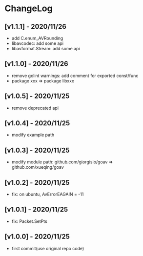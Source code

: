 # ChangeLog

## [v1.1.1] - 2020/11/26

- add C.enum_AVRounding
- libavcodec: add some api
- libavformat.Stream: add some api

## [v1.1.0] - 2020/11/26

- remove golint warnings: add comment for exported const/func
- package xxx => package libxxx

## [v1.0.5] - 2020/11/25

- remove deprecated api

## [v1.0.4] - 2020/11/25

- modify example path

## [v1.0.3] - 2020/11/25

- modify module path: github.com/giorgisio/goav => github.com/xueqing/goav

## [v1.0.2] - 2020/11/25

- fix: on ubuntu, AvErrorEAGAIN = -11

## [v1.0.1] - 2020/11/25

- fix: Packet.SetPts

## [v1.0.0] - 2020/11/25

- first commit(use original repo code)
